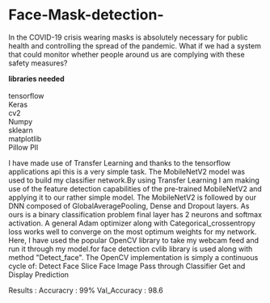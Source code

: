 # Face-Mask-detection-
In the COVID-19 crisis wearing masks is absolutely necessary for public health and controlling the spread of the pandemic. What if we had a system that could monitor whether people around us are complying with these safety measures?

<b>libraries needed</b><br>
  <br> tensorflow
  <br> Keras
  <br> cv2
  <br> Numpy
  <br>sklearn
  <br> matplotlib
  <br>Pillow PIl
  <br>
  
I have made use of Transfer Learning and thanks to the tensorflow applications api this is a very simple task. The MobileNetV2 model was used to build my classifier network.By using Transfer Learning I am making use of the feature detection capabilities of the pre-trained MobileNetV2 and applying it to our rather simple model. The MobileNetV2 is followed by our DNN composed of GlobalAveragePooling, Dense and Dropout layers. As ours is a binary classification problem final layer has 2 neurons and softmax activation.
A general Adam optimizer along with Categorical_crossentropy loss works well to converge on the most optimum weights for my network.
Here, I have used the popular OpenCV library to take my webcam feed and run it through my model.for face detection cvlib library is used along with method "Detect_face".
The OpenCV implementation is simply a continuous cycle of:
Detect Face
Slice Face Image
Pass through Classifier
Get and Display Prediction

Results : 
Accuracry : 99%
Val_Accuracy : 98.6

